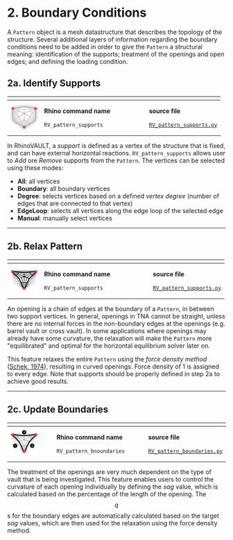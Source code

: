 # 2. Boundary Conditions

A `Pattern` object is a mesh datastructure that describes the topology of the structure. Several additional layers of information regarding the boundary conditions need to be added in order to give the `Pattern` a structural meaning: identification of the supports; treatment of the openings and open edges; and defining the loading condition.

## 2a. Identify Supports

<table><thead><tr><th></th><th width="228"></th><th></th></tr></thead><tbody><tr><td> <img src="../.gitbook/assets/RV_supports (2).svg" alt=""></td><td><p><strong>Rhino command name</strong></p><p><code>RV_pattern_supports</code></p></td><td><p><strong>source file</strong></p><p><a href="../../plugin/RV_pattern_supports.py"><code>RV_pattern_supports.py</code></a></p></td></tr></tbody></table>

In RhinoVAULT, a _support_ is defined as a vertex of the structure that is fixed, and can have external horizontal reactions. `RV_pattern_supports` allows user to _Add_ ore _Remove_ supports from the `Pattern`. The vertices can be selected using these modes:

* **All**: all vertices
* **Boundary**: all boundary vertices
* **Degree**: selects vertices based on a defined _vertex degree_ (number of edges that are connected to that vertex)
* **EdgeLoop**: selects all vertices along the edge loop of the selected edge
* **Manual**: manually select vertices

***

## 2b. Relax Pattern

<table><thead><tr><th></th><th width="237"></th><th></th></tr></thead><tbody><tr><td><img src="../.gitbook/assets/RV_relax.svg" alt="" data-size="original"></td><td><p><strong>Rhino command name</strong></p><p><code>RV_pattern_supports</code></p></td><td><p><strong>source file</strong></p><p><a href="../../plugin/RV_pattern_supports.py"><code>RV_pattern_supports.py</code></a></p></td></tr></tbody></table>

An opening is a chain of edges at the boundary of a `Pattern`, in between two support vertices. In general, openings in TNA cannot be straight, unless there are no internal forces in the non-boundary edges at the openings (e.g. barrel vault or cross vault). In some applications where openings may already have some curvature, the relaxation will make the `Pattern` more "equilibrated" and optimal for the horizontal equilibrium solver later on.&#x20;

This feature relaxes the entire `Pattern` using the _force density method_ ([Schek, 1974](https://www.sciencedirect.com/science/article/pii/0045782574900450)), resulting in curved openings. Force density of 1 is assigned to every edge. Note that supports should be properly defined in step 2a to achieve good results.

***

## 2c. Update Boundaries

<table><thead><tr><th width="221"></th><th width="253"></th><th></th></tr></thead><tbody><tr><td><img src="../.gitbook/assets/RV_boundaries (1).svg" alt="" data-size="original"></td><td><p><strong>Rhino command name</strong></p><p><code>RV_pattern_bnoundaries</code></p></td><td><p><strong>source file</strong></p><p><a href="../../plugin/RV_pattern_boundaries.py"><code>RV_pattern_boundaries.py</code></a></p></td></tr></tbody></table>

The treatment of the openings are very much dependent on the type of vault that is being investigated.  This feature enables users to control the curvature of each opening individually by defining the _sag_ value, which is calculated based on the percentage of the length of the opening. The $$q$$s for the boundary edges are automatically calculated based on the target _sag_ values, which are then used for the relaxation using the force density method.&#x20;
